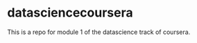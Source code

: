 datasciencecoursera
===================

This is a repo for module 1 of the datascience track of coursera.
